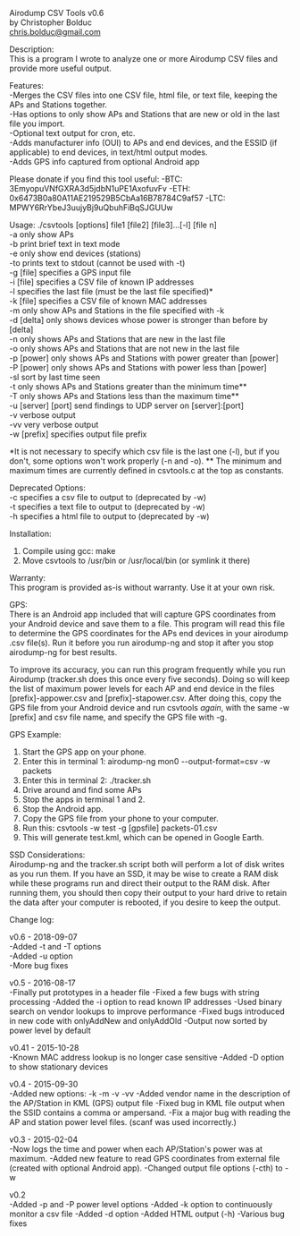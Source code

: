 Airodump CSV Tools v0.6  
by Christopher Bolduc  
chris.bolduc@gmail.com  

Description:  
This is a program I wrote to analyze one or more Airodump CSV files and provide more useful output.

Features:  
-Merges the CSV files into one CSV file, html file, or text file, keeping the APs and Stations together.  
-Has options to only show APs and Stations that are new or old in the last file you import.  
-Optional text output for cron, etc.  
-Adds manufacturer info (OUI) to APs and end devices, and the ESSID (if applicable) to end devices, in text/html output modes.  
-Adds GPS info captured from optional Android app  

Please donate if you find this tool useful:
-BTC: 3EmyopuVNfGXRA3d5jdbN1uPE1AxofuvFv
-ETH: 0x6473B0a80A11AE219529B5CbAa16B78784C9af57
-LTC: MPWY6RrYbeJ3uujyBj9uQbuhFiBqSJGUUw

Usage: ./csvtools [options] file1 [file2] [file3]...[-l] [file n]  
-a only show APs  
-b print brief text in text mode  
-e only show end devices (stations)  
-to prints text to stdout (cannot be used with -t)  
-g [file] specifies a GPS input file  
-i [file] specifies a CSV file of known IP addresses  
-l specifies the last file (must be the last file specified)*  
-k [file] specifies a CSV file of known MAC addresses  
-m only show APs and Stations in the file specified with -k  
-d [delta] only shows devices whose power is stronger than before by [delta]  
-n only shows APs and Stations that are new in the last file  
-o only shows APs and Stations that are not new in the last file  
-p [power] only shows APs and Stations with power greater than [power]  
-P [power] only shows APs and Stations with power less than [power]  
-sl sort by last time seen  
-t only shows APs and Stations greater than the minimum time**  
-T only shows APs and Stations less than the maximum time**  
-u [server] [port] send findings to UDP server on [server]:[port]  
-v verbose output  
-vv very verbose output  
-w [prefix] specifies output file prefix  

*It is not necessary to specify which csv file is the last one (-l), but if you don't, some options won't work properly (-n and -o).
** The minimum and maximum times are currently defined in csvtools.c at the top as constants.

Deprecated Options:  
-c specifies a csv file to output to (deprecated by -w)  
-t specifies a text file to output to (deprecated by -w)  
-h specifies a html file to output to (deprecated by -w)  

Installation:  
1. Compile using gcc: make  
2. Move csvtools to /usr/bin or /usr/local/bin (or symlink it there)  

Warranty:  
This program is provided as-is without warranty.  Use it at your own risk.

GPS:  
There is an Android app included that will capture GPS coordinates from your Android device and save them to a file.  This program will read this file to determine the GPS coordinates for the APs end devices in your airodump .csv file(s).  Run it before you run airodump-ng and stop it after you stop airodump-ng for best results.

To improve its accuracy, you can run this program frequently while you run Airodump (tracker.sh does this once every five seconds).  Doing so will keep the list of maximum power levels for each AP and end device in the files [prefix]-appower.csv and [prefix]-stapower.csv.  After doing this, copy the GPS file from your Android device and run csvtools *again*, with the same -w [prefix] and csv file name, and specify the GPS file with -g.

GPS Example:  
1. Start the GPS app on your phone.
2. Enter this in terminal 1: airodump-ng mon0 --output-format=csv -w packets
3. Enter this in terminal 2: ./tracker.sh
4. Drive around and find some APs
5. Stop the apps in terminal 1 and 2.
6. Stop the Android app.
7. Copy the GPS file from your phone to your computer.
8. Run this: csvtools -w test -g [gpsfile] packets-01.csv
9. This will generate test.kml, which can be opened in Google Earth.

SSD Considerations:  
Airodump-ng and the tracker.sh script both will perform a lot of disk writes as you run them.  If you have an SSD, it may be wise to create a RAM disk while these programs run and direct their output to the RAM disk.  After running them, you should then copy their output to your hard drive to retain the data after your computer is rebooted, if you desire to keep the output.

Change log:  

v0.6 - 2018-09-07  
-Added -t and -T options  
-Added -u option  
-More bug fixes  

v0.5 - 2016-08-17  
-Finally put prototypes in a header file
-Fixed a few bugs with string processing
-Added the -i option to read known IP addresses
-Used binary search on vendor lookups to improve performance
-Fixed bugs introduced in new code with onlyAddNew and onlyAddOld
-Output now sorted by power level by default

v0.41 - 2015-10-28  
-Known MAC address lookup is no longer case sensitive
-Added -D option to show stationary devices

v0.4 - 2015-09-30  
-Added new options: -k -m -v -vv
-Added vendor name in the description of the AP/Station in KML (GPS) output file
-Fixed bug in KML file output when the SSID contains a comma or ampersand.
-Fix a major bug with reading the AP and station power level files.  (scanf was used incorrectly.)

v0.3 - 2015-02-04  
-Now logs the time and power when each AP/Station's power was at maximum.
-Added new feature to read GPS coordinates from external file (created with optional Android app).
-Changed output file options (-cth) to -w

v0.2  
-Added -p and -P power level options
-Added -k option to continuously monitor a csv file
-Added -d option
-Added HTML output (-h)
-Various bug fixes

